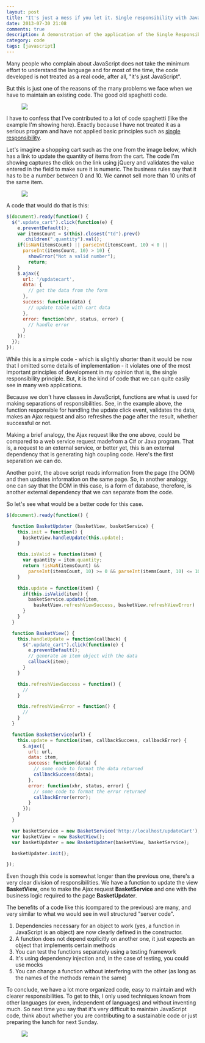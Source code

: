 ```yaml
---
layout: post
title: "It's just a mess if you let it. Single responsibility with JavaScript"
date: 2013-07-30 21:08
comments: true
description: A demonstration of the application of the Single Responsibility Principle with JavaScript.
category: code
tags: [javascript]
---
```

Many people who complain about JavaScript does not take the minimum effort to understand the language and for most of the time, the code developed is not treated as a real code, after all, "it's just JavaScript".

But this is just one of the reasons of the many problems we face when we have to maintain an existing code. The good old spaghetti code.

<figure>
  <img src="{{ site.url }}/images/2013/07/spagett.jpg" >
</figure>

I have to confess that I've contributed to a lot of code spaghetti (like the example I'm showing here). Exactly because I have not treated it as a serious program and have not applied basic principles such as [single responsibility](http://www.oodesign.com/single-responsibility-principle.html).

Let's imagine a shopping cart such as the one from the image below, which has a link to update the quantity of items from the cart. The code I'm showing captures the click on the link using jQuery and validates the value entered in the field to make sure it is numeric. The business rules say that it has to be a number between 0 and 10. We cannot sell more than 10 units of the same item.

<figure>
  <img src="{{ site.url }}/images/2013/07/shopping_basket.png" >
</figure>

A code that would do that is this:

``` js
$(document).ready(function() {
  $(".update_cart").click(function(e) {
    e.preventDefault();
    var itemsCount = $(this).closest("td").prev()
      .children(".quantity").val();
    if(isNaN(itemsCount) || parseInt(itemsCount, 10) < 0 ||
      parseInt(itemsCount, 10) > 10) {
        showError("Not a valid number");
        return;
    }
    $.ajax({
      url: '/updatecart',
      data: {
        // get the data from the form
      },
      success: function(data) {
        // update table with cart data
      },
      error: function(xhr, status, error) {
        // handle error
      }
    });
  });
});
```

While this is a simple code - which is slightly shorter than it would be now that I omitted some details of implementation - it violates one of the most important principles of development in my opinion that is, the single responsibility principle. But, it is the kind of code that we can quite easily see in many web applications.

Because we don't have classes in JavaScript, functions are what is used for making separations of responsibilities. See, in the example above, the function responsible for handling the update click event, validates the data, makes an Ajax request and also refreshes the page after the result, whether successful or not.

<script async src="//pagead2.googlesyndication.com/pagead/js/adsbygoogle.js"></script>
<!-- Responsive content -->
<ins class="adsbygoogle"
     style="display:block"
     data-ad-client="ca-pub-1865353648221711"
     data-ad-slot="8499334570"
     data-ad-format="auto"></ins>
<script>
(adsbygoogle = window.adsbygoogle || []).push({});
</script>

Making a brief analogy, the Ajax request like the one above, could be compared to a web service request made​from a C# or Java program. That is, a request to an external service, or better yet, this is an external dependency that is generating high coupling code. Here's the first separation we can do.

Another point, the above script reads information from the page (the DOM) and then updates information on the same page. So, in another analogy, one can say that the DOM in this case, is a form of database, therefore, is another external dependency that we can separate from the code.

So let's see what would be a better code for this case.

``` js
$(document).ready(function() {

  function BasketUpdater (basketView, basketService) {
    this.init = function() {
      basketView.handleUpdate(this.update);
    }

    this.isValid = function(item) {
      var quantity = item.quantity;
      return !isNaN(itemsCount) &&
        parseInt(itemsCount, 10) >= 0 && parseInt(itemsCount, 10) <= 10
    }

    this.update = function(item) {
      if(this.isValid(item)) {
        basketService.update(item,
          basketView.refreshViewSuccess, basketView.refreshViewError)
      }
    }
  }

  function BasketView() {
    this.handleUpdate = function(callback) {
      $(".update_cart").click(function(e) {
        e.preventDefault();
        // generate an item object with the data
        callback(item);
      }
    }

    this.refreshViewSuccess = function() {
      //
    }

    this.refreshViewError = function() {
      //
    }
  }

  function BasketService(url) {
    this.update = function(item, callbackSuccess, callbackError) {
      $.ajax({
        url: url,
        data: item,
        success: function(data) {
          // some code to format the data returned
          callbackSuccess(data);
        },
        error: function(xhr, status, error) {
          // some code to format the error returned
          callbackError(error);
        }
      });
    }
  }

  var basketService = new BasketService('http://localhost/updateCart');
  var basketView = new BasketView();
  var basketUpdater = new BasketUpdater(basketView, basketService);

  basketUpdater.init();

});
```

Even though this code is somewhat longer than the previous one, there's a very clear division of responsibilities. We have a function to update the view **BasketView**, one to make the Ajax request **BasketService** and one with the business logic required to the page **BasketUpdater**.

The benefits of a code like this (compared to the previous) are many, and very similar to what we would see in well structured "server code".

1. Dependencies necessary for an object to work (yes, a function in JavaScript is an object) are now clearly defined in the constructor.
2. A function does not depend explicitly on another one, it just expects an object that implements certain methods
3. You can test the functions separately using a testing framework
4. It's using dependency injection and, in the case of testing, you could use mocks
5. You can change a function without interfering with the other (as long as the names of the methods remain the same)

To conclude, we have a lot more organized code, easy to maintain and with clearer responsibilities. To get to this, I only used techniques known from other languages (or even, independent of languages) and without inventing much. So next time you say that it's very difficult to maintain JavaScript code, think about whether you are contributing to a sustainable code or just preparing the lunch for next Sunday.

<figure>
  <img src="{{ site.url }}/images/2013/07/spaghetti.gif" >
</figure>